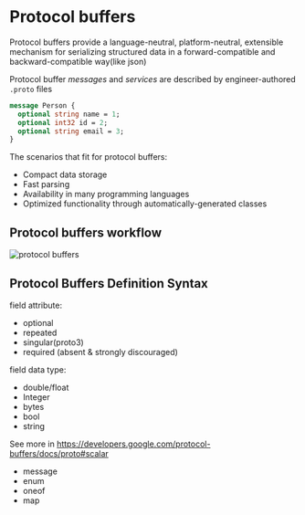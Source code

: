 # Protocol buffers 

Protocol buffers provide a language-neutral, platform-neutral, extensible mechanism for serializing structured data in a forward-compatible and backward-compatible way(like json)

Protocol buffer *messages* and *services* are described by engineer-authored `.proto` files

```protobuf
message Person {
  optional string name = 1;
  optional int32 id = 2;
  optional string email = 3;
}
```

The scenarios that fit for protocol buffers:

- Compact data storage
- Fast parsing
- Availability in many programming languages
- Optimized functionality through automatically-generated classes

## Protocol buffers workflow

![protocol buffers](https://developers.google.com/static/protocol-buffers/docs/images/protocol-buffers-concepts.png)

## Protocol Buffers Definition Syntax

field attribute:

- optional
- repeated
- singular(proto3)
- required (absent & strongly discouraged)

field data type:

- double/float
- Integer
- bytes
- bool
- string

See more in https://developers.google.com/protocol-buffers/docs/proto#scalar

- message
- enum
- oneof
- map